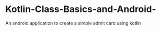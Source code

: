 # Kotlin-Class-Basics-and-Android-
An android application to create a simple admit card using kotlin
